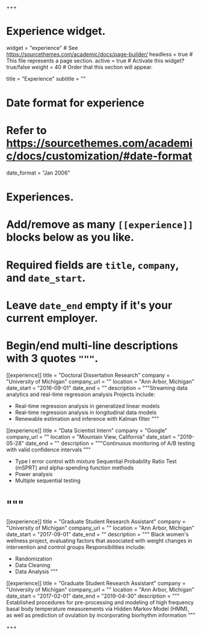 +++
# Experience widget.
widget = "experience"  # See https://sourcethemes.com/academic/docs/page-builder/
headless = true  # This file represents a page section.
active = true  # Activate this widget? true/false
weight = 40  # Order that this section will appear.

title = "Experience"
subtitle = ""

# Date format for experience
#   Refer to https://sourcethemes.com/academic/docs/customization/#date-format
date_format = "Jan 2006"

# Experiences.
#   Add/remove as many `[[experience]]` blocks below as you like.
#   Required fields are `title`, `company`, and `date_start`.
#   Leave `date_end` empty if it's your current employer.
#   Begin/end multi-line descriptions with 3 quotes `"""`.

[[experience]]
  title = "Doctoral Dissertation Research"
  company = "University of Michigan"
  company_url = ""
  location = "Ann Arbor, Michigan"
  date_start = "2016-09-01"
  date_end = ""
  description = """Streaming data analytics and real-time regression analysis
  Projects include:
  
  * Real-time regression analysis in generalized linear models
  * Real-time regression analysis in longitudinal data models
  * Renewable estimation and inference with Kalman filter
  """


[[experience]]
  title = "Data Scientist Intern"
  company = "Google"
  company_url = ""
  location = "Mountain View, California"
  date_start = "2019-05-28"
  date_end = ""
  description = """Continuous monitoring of A/B testing with valid confidence intervals """
  
  * Type I error control with mixture Sequential Probability Ratio Test (mSPRT) and alpha-spending function methods
  * Power analysis
  * Multiple sequential testing
#  """

[[experience]]
  title = "Graduate Student Research Assistant"
  company = "University of Michigan"
  company_url = ""
  location = "Ann Arbor, Michigan"
  date_start = "2017-09-01"
  date_end = ""
  description = """ Black women's wellness project, evaluating factors that associated with weight changes
  in intervention and control groups
  Responsibilities include:
  
  * Randomization
  * Data Cleaning
  * Data Analysis
  """

[[experience]]
  title = "Graduate Student Research Assistant"
  company = "University of Michigan"
  company_url = ""
  location = "Ann Arbor, Michigan"
  date_start = "2017-02-01"
  date_end = "2019-04-30"
  description = """
  Established procedures for pre-processing and modeling of high frequency
  basal body temperature measurements via Hidden Markov Model (HMM), as well as
  prediction of ovulation by incorporating biorhythm information
  """

+++
